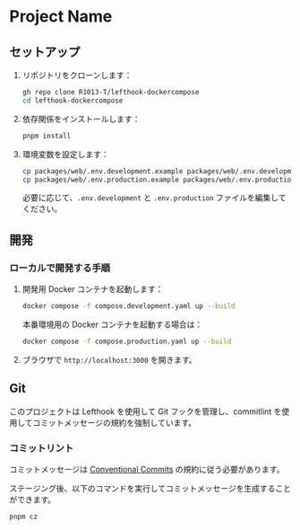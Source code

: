 # Project Name

## セットアップ

1. リポジトリをクローンします：
   ```bash
   gh repo clone R1013-T/lefthook-dockercompose
   cd lefthook-dockercompose
   ```

2. 依存関係をインストールします：
   ```bash
   pnpm install
   ```

3. 環境変数を設定します：
   ```bash
   cp packages/web/.env.development.example packages/web/.env.development
   cp packages/web/.env.production.example packages/web/.env.production
   ```
   必要に応じて、`.env.development` と `.env.production` ファイルを編集してください。

## 開発

### ローカルで開発する手順

1. 開発用 Docker コンテナを起動します：
   ```bash
   docker compose -f compose.development.yaml up --build
   ```

   本番環境用の Docker コンテナを起動する場合は：
   ```bash
   docker compose -f compose.production.yaml up --build
   ```

2. ブラウザで `http://localhost:3000` を開きます。


## Git

このプロジェクトは Lefthook を使用して Git フックを管理し、commitlint を使用してコミットメッセージの規約を強制しています。

### コミットリント
コミットメッセージは [Conventional Commits](https://www.conventionalcommits.org/en/v1.0.0/) の規約に従う必要があります。

ステージング後、以下のコマンドを実行してコミットメッセージを生成することができます。
```bash
pnpm cz
```